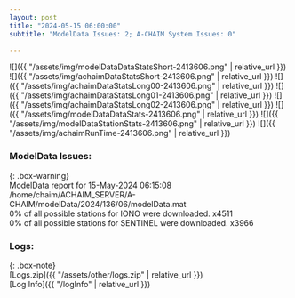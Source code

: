 ```yaml
---
layout: post
title: "2024-05-15 06:00:00"
subtitle: "ModelData Issues: 2; A-CHAIM System Issues: 0"

---
```


![]({{ "/assets/img/modelDataDataStatsShort-2413606.png" | relative_url }})
![]({{ "/assets/img/achaimDataStatsShort-2413606.png" | relative_url }})
![]({{ "/assets/img/achaimDataStatsLong00-2413606.png" | relative_url }})
![]({{ "/assets/img/achaimDataStatsLong01-2413606.png" | relative_url }})
![]({{ "/assets/img/achaimDataStatsLong02-2413606.png" | relative_url }})
![]({{ "/assets/img/modelDataDataStats-2413606.png" | relative_url }})
![]({{ "/assets/img/modelDataStationStats-2413606.png" | relative_url }})
![]({{ "/assets/img/achaimRunTime-2413606.png" | relative_url }})


### ModelData Issues:  
  
{: .box-warning}  
 ModelData report for 15-May-2024 06:15:08   
 /home/chaim/ACHAIM_SERVER/A-CHAIM/modelData/2024/136/06/modelData.mat   
 0% of all possible stations for IONO were downloaded. x4511   
 0% of all possible stations for SENTINEL were downloaded. x3966   
  


### Logs:  
  
{: .box-note}  
[Logs.zip]({{ "/assets/other/logs.zip" | relative_url }})  
[Log Info]({{ "/logInfo" | relative_url }})  
